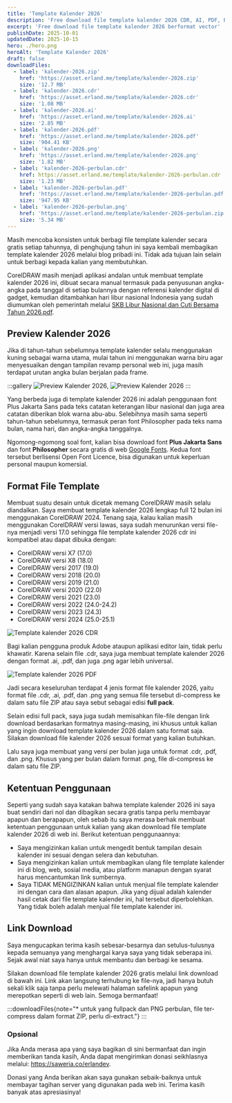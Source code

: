 ```yaml
---
title: 'Template Kalender 2026'
description: 'Free download file template kalender 2026 CDR, AI, PDF, PNG HD transparan, cukup sekali klik link download. Full 12 bulan lengkap hari libur nasional.'
excerpt: 'Free download file template kalender 2026 berformat vector'
publishDate: 2025-10-01
updatedDate: 2025-10-15
hero: ./hero.png
heroAlt: 'Template Kalender 2026'
draft: false
downloadFiles:
  - label: 'kalender-2026.zip'
    href: 'https://asset.erland.me/template/kalender-2026.zip'
    size: '12.7 MB'
  - label: 'kalender-2026.cdr'
    href: 'https://asset.erland.me/template/kalender-2026.cdr'
    size: '1.08 MB'
  - label: 'kalender-2026.ai'
    href: 'https://asset.erland.me/template/kalender-2026.ai'
    size: '2.85 MB'
  - label: 'kalender-2026.pdf'
    href: 'https://asset.erland.me/template/kalender-2026.pdf'
    size: '904.41 KB'
  - label: 'kalender-2026.png'
    href: 'https://asset.erland.me/template/kalender-2026.png'
    size: '1.82 MB'
  - label: 'kalender-2026-perbulan.cdr'
    href: https://asset.erland.me/template/kalender-2026-perbulan.cdr
    size: '1.23 MB'
  - label: 'kalender-2026-perbulan.pdf'
    href: 'https://asset.erland.me/template/kalender-2026-perbulan.pdf'
    size: '947.95 KB'
  - label: 'kalender-2026-perbulan.png'
    href: 'https://asset.erland.me/template/kalender-2026-perbulan.zip'
    size: '5.34 MB'
---
```


Masih mencoba konsisten untuk berbagi file template kalender secara gratis setiap tahunnya, di penghujung tahun ini saya kembali membagikan template kalender 2026 melalui blog pribadi ini. Tidak ada tujuan lain selain untuk berbagi kepada kalian yang membutuhkan.

CorelDRAW masih menjadi aplikasi andalan untuk membuat template kalender 2026 ini, dibuat secara manual termasuk pada penyusunan angka-angka pada tanggal di setiap bulannya dengan referensi kalender digital di gadget, kemudian ditambahkan hari libur nasional Indonesia yang sudah diumumkan oleh pemerintah melalui <a href="https://www.kemenkopmk.go.id/sites/default/files/pengumuman/2025-09/SKB%20Libur%20Nasional%20dan%20Cuti%20Bersama%20Tahun%202026.pdf" rel="nofollow noopener" target="_blank">SKB Libur Nasional dan Cuti Bersama Tahun 2026.pdf</a>.

## Preview Kalender 2026

Jika di tahun-tahun sebelumnya template kalender selalu menggunakan kuning sebagai warna utama, mulai tahun ini menggunakan warna biru agar menyesuaikan dengan tampilan revamp personal web ini, juga masih terdapat urutan angka bulan berjalan pada frame.

:::gallery
![Preview Kalender 2026](./template-kalender-2026.webp 'Preview Kalender Januari'),
![Preview Kalender 2026](./preview-template-kalender-2026.webp 'Preview Kalender Februari')
:::

Yang berbeda juga di template kalender 2026 ini adalah penggunaan font Plus Jakarta Sans pada teks catatan keterangan libur nasional dan juga area catatan diberikan blok warna abu-abu. Selebihnya masih sama seperti tahun-tahun sebelumnya, termasuk peran font Philosopher pada teks nama bulan, nama hari, dan angka-angka tanggalnya.

Ngomong-ngomong soal font, kalian bisa download font **Plus Jakarta Sans** dan font **Philosopher** secara gratis di web <a href="https://fonts.google.com/" rel="nofollow noopener" target="_blank">Google Fonts</a>. Kedua font tersebut berlisensi Open Font Licence, bisa digunakan untuk keperluan personal maupun komersial.

## Format File Template

Membuat suatu desain untuk dicetak memang CorelDRAW masih selalu diandalkan. Saya membuat template kalender 2026 lengkap full 12 bulan ini menggunakan CorelDRAW 2024. Tenang saja, kalau kalian masih menggunakan CorelDRAW versi lawas, saya sudah menurunkan versi file-nya menjadi versi 17.0 sehingga file template kalender 2026 cdr ini kompatibel atau dapat dibuka dengan:

- CorelDRAW versi X7 (17.0)
- CorelDRAW versi X8 (18.0)
- CorelDRAW versi 2017 (19.0)
- CorelDRAW versi 2018 (20.0)
- CorelDRAW versi 2019 (21.0)
- CorelDRAW versi 2020 (22.0)
- CorelDRAW versi 2021 (23.0)
- CorelDRAW versi 2022 (24.0-24.2)
- CorelDRAW versi 2023 (24.3)
- CorelDRAW versi 2024 (25.0-25.1)

![Template kalender 2026 CDR](./template-kalender-2026-cdr.png 'Template kalender 2026 CDR')

Bagi kalian pengguna produk Adobe ataupun aplikasi editor lain, tidak perlu khawatir. Karena selain file .cdr, saya juga membuat template kalender 2026 dengan format .ai, .pdf, dan juga .png agar lebih universal.

![Template kalender 2026 PDF](./template-kalender-2026-pdf.png 'Template kalender 2026 PDF')

Jadi secara keseluruhan terdapat 4 jenis format file kalender 2026, yaitu format file .cdr, .ai, .pdf, dan .png yang semua file tersebut di-compress ke dalam satu file ZIP atau saya sebut sebagai edisi **full pack**.

Selain edisi full pack, saya juga sudah memisahkan file-file dengan link download berdasarkan formatnya masing-masing, ini khusus untuk kalian yang ingin download template kalender 2026 dalam satu format saja. Silakan download file kalender 2026 sesuai format yang kalian butuhkan.

Lalu saya juga membuat yang versi per bulan juga untuk format .cdr, .pdf, dan .png. Khusus yang per bulan dalam format .png, file di-compress ke dalam satu file ZIP.

## Ketentuan Penggunaan

Seperti yang sudah saya katakan bahwa template kalender 2026 ini saya buat sendiri dari nol dan dibagikan secara gratis tanpa perlu membayar apapun dan berapapun, oleh sebab itu saya merasa berhak membuat ketentuan penggunaan untuk kalian yang akan download file template kalender 2026 di web ini. Berikut ketentuan penggunaannya:

- Saya mengizinkan kalian untuk mengedit bentuk tampilan desain kalender ini sesuai dengan selera dan kebutuhan.
- Saya mengizinkan kalian untuk membagikan ulang file template kalender ini di blog, web, sosial media, atau platform manapun dengan syarat harus mencantumkan link sumbernya.
- Saya TIDAK MENGIZINKAN kalian untuk menjual file template kalender ini dengan cara dan alasan apapun. Jika yang dijual adalah kalender hasil cetak dari file template kalender ini, hal tersebut diperbolehkan. Yang tidak boleh adalah menjual file template kalender ini.

## Link Download

Saya mengucapkan terima kasih sebesar-besarnya dan setulus-tulusnya kepada semuanya yang menghargai karya saya yang tidak seberapa ini. Sejak awal niat saya hanya untuk membantu dan berbagi ke sesama.

Silakan download file template kalender 2026 gratis melalui link download di bawah ini. Link akan langsung terhubung ke file-nya, jadi hanya butuh sekali klik saja tanpa perlu melewati halaman safelink apapun yang merepotkan seperti di web lain. Semoga bermanfaat!

:::downloadFiles{note="* untuk yang fullpack dan PNG perbulan, file ter-compress dalam format ZIP, perlu di-extract."}
:::

### Opsional

Jika Anda merasa apa yang saya bagikan di sini bermanfaat dan ingin memberikan tanda kasih, Anda dapat mengirimkan donasi seikhlasnya melalui: <a href="https://saweria.co/erlandev" rel="nofollow noopener" target="_blank">https://saweria.co/erlandev</a>.

Donasi yang Anda berikan akan saya gunakan sebaik-baiknya untuk membayar tagihan server yang digunakan pada web ini. Terima kasih banyak atas apresiasinya!